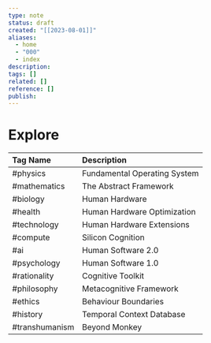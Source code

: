 ```yaml
---
type: note
status: draft
created: "[[2023-08-01]]"
aliases:
  - home
  - "000"
  - index
description: 
tags: []
related: []
reference: []
publish:
---
```

# Explore

| Tag Name       | Description                  |
|:-------------- |:---------------------------- |
| #physics       |Fundamental Operating System|
| #mathematics   |The Abstract Framework|
| #biology       |Human Hardware|
| #health        |Human Hardware Optimization|
| #technology    |Human Hardware Extensions|
| #compute       | Silicon Cognition            |
| #ai            |Human Software 2.0|
| #psychology    |Human Software 1.0|
| #rationality   |Cognitive Toolkit|
| #philosophy    |Metacognitive Framework|
| #ethics        |Behaviour Boundaries|
| #history       | Temporal Context Database    |
| #transhumanism | Beyond Monkey                |

